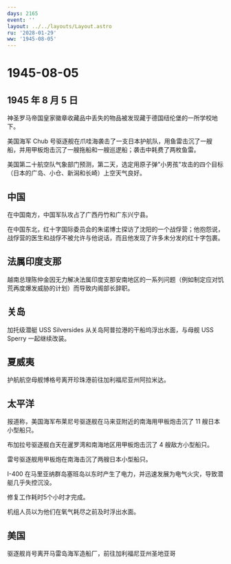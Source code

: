 ```yaml
---
days: 2165
event: ''
layout: ../../layouts/Layout.astro
ru: '2028-01-29'
ww: '1945-08-05'
---
```


# 1945-08-05

## 1945 年 8 月 5 日

神圣罗马帝国皇家徽章收藏品中丢失的物品被发现藏于德国纽伦堡的一所学校地下。

美国海军 Chub
号驱逐舰在爪哇海袭击了一支日本护航队，用鱼雷击沉了一艘船，并用甲板炮击沉了一艘拖船和一艘巡逻船；袭击中耗费了两枚鱼雷。

美国第二十航空队气象部门预测，第二天，选定用原子弹"小男孩"攻击的四个目标（日本的广岛、小仓、新潟和长崎）上空天气良好。

## 中国

在中国南方，中国军队攻占了广西丹竹和广东兴宁县。

在中国东北，红十字国际委员会的朱诺博士探访了沈阳的一个战俘营；他抱怨说，战俘营的医生和战俘不被允许与他说话，而且他发现了许多未分发的红十字包裹。

## 法属印度支那

越南总理陈仲金因无力解决法属印度支那安南地区的一系列问题（例如制定应对饥荒再度爆发威胁的计划）而导致内阁部长辞职。

## 关岛

加托级潜艇 USS Silversides 从关岛阿普拉港的干船坞浮出水面，与母舰 USS
Sperry 一起继续改装。

## 夏威夷

护航航空母舰博格号离开珍珠港前往加利福尼亚州阿拉米达。

## 太平洋

报道称，美国海军布莱尼号驱逐舰在马来亚附近的南海用甲板炮击沉了 11
艘日本小型船只。

布加拉号驱逐舰白天在暹罗湾和南海地区用甲板炮击沉了 4 艘敌方小型船只。

雷号驱逐舰用甲板炮在南海击沉了两艘日本小型船只。

I-400
在马里亚纳群岛塞班岛以东时产生了电力，并迅速发展为电气火灾，导致潜艇几乎失控沉没。

修复工作耗时5个小时才完成。

机组人员以为他们在氧气耗尽之前及时浮出水面。

## 美国

驱逐舰肖号离开马雷岛海军造船厂，前往加利福尼亚州圣地亚哥